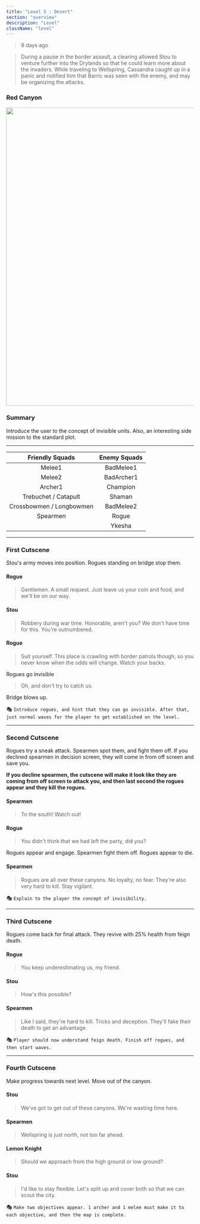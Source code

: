 ```yaml
---
title: "Level 5 : Desert"
section: "overview"
description: "Level"
className: "level"
---
```


> 9 days ago

> During a pause in the border assault, a clearing allowed Stou to venture further into the Drylands so that he could learn more about the invaders. While traveling to Wellspring, Cassandra caught up in a panic and notified him that Barric was seen with the enemy, and may be organizing the attacks.

### Red Canyon

<img src="https://www.dropbox.com/s/seuumc3adfsdcsc/canyon_layout_03.jpg?raw=1" width="800" />

### Summary

Introduce the user to the concept of invisible units. Also, an interesting side mission to the standard plot. 

***

|      Friendly Squads     | Enemy Squads |
|:------------------------:|:------------:|
| Melee1                   | BadMelee1    |
| Melee2                   | BadArcher1   |
| Archer1                  | Champion     |
| Trebuchet / Catapult     | Shaman       |
| Crossbowmen / Longbowmen | BadMelee2    |
| Spearmen                 | Rogue        |
|                          | Ykesha       |

***

### First Cutscene

Stou's army moves into position. Rogues standing on bridge stop them.

#### Rogue

> Gentlemen. A small request. Just leave us your coin and food, and we'll be on our way.

#### Stou

> Robbery during war time. Honorable, aren't you? We don't have time for this. You're outnumbered.

#### Rogue

> Suit yourself. This place is crawling with border patrols though, so you never know when the odds will change. Watch your backs. 

Rogues go invisible

> Oh, and don't try to catch us.

Bridge blows up.

:performing_arts: `Introduce rogues, and hint that they can go invisible. After that, just normal waves for the player to get established on the level.`

***

### Second Cutscene

Rogues try a sneak attack. Spearmen spot them, and fight them off. If you declined spearmen in decision screen, they will come in from off screen and save you.

**If you decline spearmen, the cutscene will make it look like they are coming from off screen to attack you, and then last second the rogues appear and they kill the rogues.**

#### Spearmen

> To the south! Watch out!

#### Rogue

> You didn't think that we had left the party, did you?

Rogues appear and engage. Spearmen fight them off. Rogues appear to die.

#### Spearmen

> Rogues are all over these canyons. No loyalty, no fear. They're also very hard to kill. Stay vigilant.

:performing_arts: `Explain to the player the concept of invisibility.`

***

### Third Cutscene

Rogues come back for final attack. They revive with 25% health from feign death.

#### Rogue

> You keep underestimating us, my friend.

#### Stou

> How's this possible?

#### Spearmen

> Like I said, they're hard to kill. Tricks and deception. They'll fake their death to get an advantage.

:performing_arts: `Player should now understand feign death. Finish off rogues, and then start waves.`

***

### Fourth Cutscene

Make progress towards next level. Move out of the canyon.

#### Stou

> We've got to get out of these canyons. We're wasting time here.

#### Spearmen

> Wellspring is just north, not too far ahead.

#### Lemon Knight

> Should we approach from the high ground or low ground?

#### Stou

> I'd like to stay flexible. Let's split up and cover both so that we can scout the city.

:performing_arts: `Make two objectives appear. 1 archer and 1 melee must make it to each objective, and then the map is complete.`

